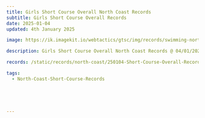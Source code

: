 ```yaml
---
title: Girls Short Course Overall North Coast Records
subtitle: Girls Short Course Overall Records
date: 2025-01-04
updated: 4th January 2025

image: https://ik.imagekit.io/webtactics/gtsc/img/records/swimming-north-coast-400x600.jpg

description: Girls Short Course Overall North Coast Records @ 04/01/2025

records: /static/records/north-coast/250104-Short-Course-Overall-Records-Girls.pdf

tags:
  - North-Coast-Short-Course-Records





---
```





